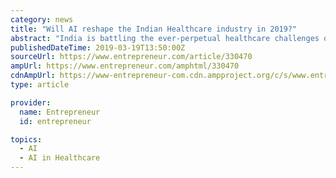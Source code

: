 ```yaml
---
category: news
title: "Will AI reshape the Indian Healthcare industry in 2019?"
abstract: "India is battling the ever-perpetual healthcare challenges of affordability and accessibility. While there are talks and many initiatives by the government, like the ambitious Ayushmaan Bharat scheme, the mammoth task of implementation still hovers given ..."
publishedDateTime: 2019-03-19T13:50:00Z
sourceUrl: https://www.entrepreneur.com/article/330470
ampUrl: https://www.entrepreneur.com/amphtml/330470
cdnAmpUrl: https://www-entrepreneur-com.cdn.ampproject.org/c/s/www.entrepreneur.com/amphtml/330470
type: article

provider:
  name: Entrepreneur
  id: entrepreneur

topics:
  - AI
  - AI in Healthcare
---
```

